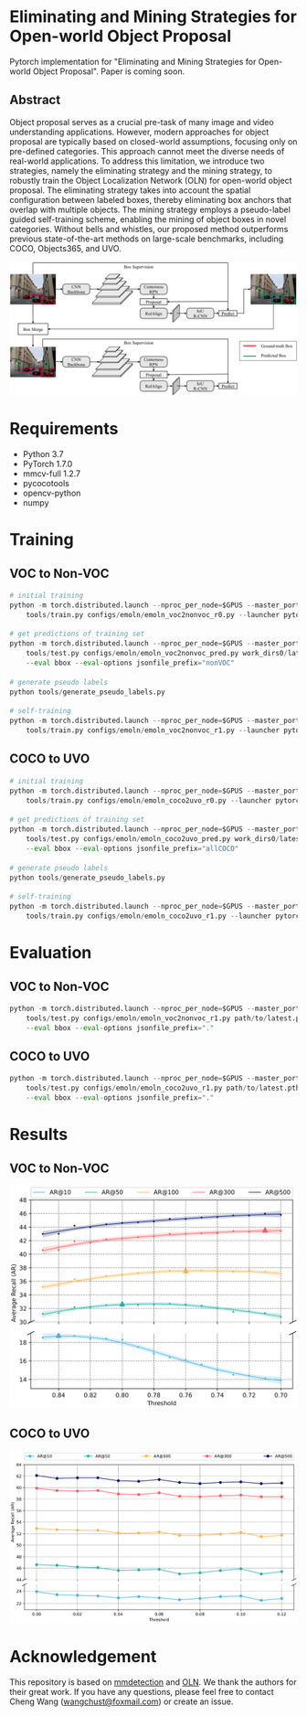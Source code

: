# Eliminating and Mining Strategies for Open-world Object Proposal
Pytorch implementation for "Eliminating and Mining Strategies for Open-world Object Proposal". Paper is coming soon.

## Abstract
Object proposal serves as a crucial pre-task of many image and video understanding
applications. However, modern approaches for object proposal are typically based on
closed-world assumptions, focusing only on pre-defined categories. This approach
cannot meet the diverse needs of real-world applications. To address this limitation, we
introduce two strategies, namely the eliminating strategy and the mining strategy, to
robustly train the Object Localization Network (OLN) for open-world object proposal.
The eliminating strategy takes into account the spatial configuration between labeled
boxes, thereby eliminating box anchors that overlap with multiple objects. The mining
strategy employs a pseudo-label guided self-training scheme, enabling the mining of
object boxes in novel categories. Without bells and whistles, our proposed method
outperforms previous state-of-the-art methods on large-scale benchmarks, including
COCO, Objects365, and UVO.

![Framework](images/overall_00.png)

# Requirements
- Python 3.7
- PyTorch 1.7.0
- mmcv-full 1.2.7
- pycocotools
- opencv-python
- numpy

# Training
## VOC to Non-VOC
```python
# initial training
python -m torch.distributed.launch --nproc_per_node=$GPUS --master_port=$PORT \
    tools/train.py configs/emoln/emoln_voc2nonvoc_r0.py --launcher pytorch ${@:3} --work-dir work_dirs0

# get predictions of training set
python -m torch.distributed.launch --nproc_per_node=$GPUS --master_port=$PORT \
    tools/test.py configs/emoln/emoln_voc2nonvoc_pred.py work_dirs0/latest.pth --launcher pytorch ${@:4} \
    --eval bbox --eval-options jsonfile_prefix="nonVOC"

# generate pseudo labels
python tools/generate_pseudo_labels.py

# self-training
python -m torch.distributed.launch --nproc_per_node=$GPUS --master_port=$PORT \
    tools/train.py configs/emoln/emoln_voc2nonvoc_r1.py --launcher pytorch ${@:3} --work-dir work_dirs1
```
## COCO to UVO
```python
# initial training
python -m torch.distributed.launch --nproc_per_node=$GPUS --master_port=$PORT \
    tools/train.py configs/emoln/emoln_coco2uvo_r0.py --launcher pytorch ${@:3} --work-dir work_dirs0

# get predictions of training set
python -m torch.distributed.launch --nproc_per_node=$GPUS --master_port=$PORT \
    tools/test.py configs/emoln/emoln_coco2uvo_pred.py work_dirs0/latest.pth --launcher pytorch ${@:4} \
    --eval bbox --eval-options jsonfile_prefix="allCOCO"

# generate pseudo labels
python tools/generate_pseudo_labels.py

# self-training
python -m torch.distributed.launch --nproc_per_node=$GPUS --master_port=$PORT \
    tools/train.py configs/emoln/emoln_coco2uvo_r1.py --launcher pytorch ${@:3} --work-dir work_dirs1
```

# Evaluation
## VOC to Non-VOC
```python
python -m torch.distributed.launch --nproc_per_node=$GPUS --master_port=$PORT \
    tools/test.py configs/emoln/emoln_voc2nonvoc_r1.py path/to/latest.pth --launcher pytorch ${@:4} \
    --eval bbox --eval-options jsonfile_prefix="."
```
## COCO to UVO
```python
python -m torch.distributed.launch --nproc_per_node=$GPUS --master_port=$PORT \
    tools/test.py configs/emoln/emoln_coco2uvo_r1.py path/to/latest.pth --launcher pytorch ${@:4} \
    --eval bbox --eval-options jsonfile_prefix="."
```

# Results
## VOC to Non-VOC
![VOC to Non-VOC](images/voc2nonvoc.png)
## COCO to UVO
![COCO to UVO](images/coco2uvo.png)

# Acknowledgement
This repository is based on [mmdetection](https://github.com/open-mmlab/mmdetection) and [OLN](https://github.com/mcahny/object_localization_network/). We thank the authors for their great work. If you have any questions, please feel free to contact Cheng Wang (wangchust@foxmail.com) or create an issue.